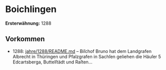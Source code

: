 # Boichlingen

**Ersterwähnung:** 1288

## Vorkommen
- 1288: [jahre/1288/README.md](../jahre/1288/README.md) – Biſchof Bruno hat dem Landgrafen Albrecht in
Thüringen und Pfalzgrafen in Sachſen geliehen die Häuſer
5 Edcartsberga, Buttelſtädt und Raſten...
